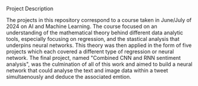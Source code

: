 Project Description

The projects in this repository correspond to a course taken in June/July of 2024 on AI and Machine Learning. The course focused on an understanding of the mathematical theory behind different data analytic tools, especially focusing on regression, and the stastical analysis that underpins neural networks. This theory was then applied in the form of five projects which each covered a different type of regression or neural network. The final project, named "Combined CNN and RNN sentiment analysis", was the culmination of all of this work and aimed to build a neural network that could analyse the text and image data within a tweet simultaenously and deduce the associated emtion.
